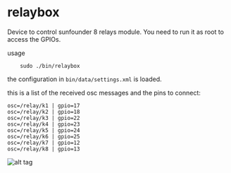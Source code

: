relaybox
==============

Device to control sunfounder 8 relays module. You need to run it as root to access the GPIOs.

usage 
```
    sudo ./bin/relaybox
```
the configuration in `bin/data/settings.xml` is loaded.   

this is a list of the received osc messages and the pins to connect:
```
osc=/relay/k1 | gpio=17
osc=/relay/k2 | gpio=18
osc=/relay/k3 | gpio=22
osc=/relay/k4 | gpio=23
osc=/relay/k5 | gpio=24
osc=/relay/k6 | gpio=25
osc=/relay/k7 | gpio=12
osc=/relay/k8 | gpio=13

```

![alt tag](https://github.com/npisanti/np-clayblocks/blob/master/relaybox/relays.jpg)  
